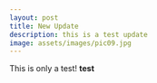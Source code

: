 ```yaml
---
layout: post
title: New Update
description: this is a test update
image: assets/images/pic09.jpg
---
```

This is only a test!
**test**
